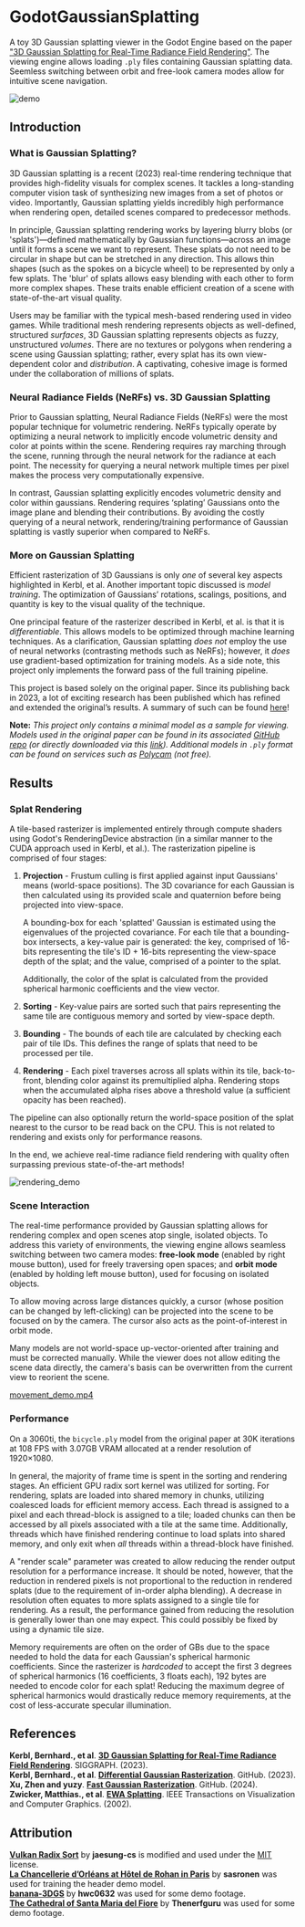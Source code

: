 # GodotGaussianSplatting
A toy 3D Gaussian splatting viewer in the Godot Engine based on the paper ["3D Gaussian Splatting for Real-Time Radiance Field Rendering"](https://repo-sam.inria.fr/fungraph/3d-gaussian-splatting/). The viewing engine allows loading `.ply` files containing Gaussian splatting data. Seemless switching between orbit and free-look camera modes allow for intuitive scene navigation.

![demo](https://github.com/user-attachments/assets/a83c4cb8-ee3e-4d4f-ba64-341e36dbeebf)

## Introduction
### What is Gaussian Splatting?
3D Gaussian splatting is a recent (2023) real-time rendering technique that provides high-fidelity visuals for complex scenes. It tackles a long-standing computer vision task of synthesizing new images from a set of photos or video. Importantly, Gaussian splatting yields incredibly high performance when rendering open, detailed scenes compared to predecessor methods.

In principle, Gaussian splatting rendering works by layering blurry blobs (or 'splats')—defined mathematically by Gaussian functions—across an image until it forms a scene we want to represent. These splats do not need to be circular in shape but can be stretched in any direction. This allows thin shapes (such as the spokes on a bicycle wheel) to be represented by only a few splats. The 'blur' of splats allows easy blending with each other to form more complex shapes. These traits enable efficient creation of a scene with state-of-the-art visual quality.

Users may be familiar with the typical mesh-based rendering used in video games. While traditional mesh rendering represents objects as well-defined, structured *surfaces*, 3D Gaussian splatting represents objects as fuzzy, unstructured *volumes*. There are no textures or polygons when rendering a scene using Gaussian splatting; rather, every splat has its own view-dependent color and *distribution*. A captivating, cohesive image is formed under the collaboration of millions of splats.

### Neural Radiance Fields (NeRFs) vs. 3D Gaussian Splatting
Prior to Gaussian splatting, Neural Radiance Fields (NeRFs) were the most popular technique for volumetric rendering. NeRFs typically operate by optimizing a neural network to implicitly encode volumetric density and color at points within the scene. Rendering requires ray marching through the scene, running through the neural network for the radiance at each point. The necessity for querying a neural network multiple times per pixel makes the process very computationally expensive.

In contrast, Gaussian splatting explicitly encodes volumetric density and color within gaussians. Rendering requires ‘splating’ Gaussians onto the image plane and blending their contributions. By avoiding the costly querying of a neural network, rendering/training performance of Gaussian splatting is vastly superior when compared to NeRFs. 

### More on Gaussian Splatting
Efficient rasterization of 3D Gaussians is only *one* of several key aspects highlighted in Kerbl, et al. Another important topic discussed is *model training*. The optimization of Gaussians’ rotations, scalings, positions, and quantity is key to the visual quality of the technique.

One principal feature of the rasterizer described in Kerbl, et al. is that it is *differentiable*. This allows models to be optimized through machine learning techniques. As a clarification, Gaussian splatting *does not* employ the use of neural networks (contrasting methods such as NeRFs); however, it *does* use gradient-based optimization for training models. As a side note, this project only implements the forward pass of the full training pipeline.
    
This project is based solely on the original paper. Since its publishing back in 2023, a lot of exciting research has been published which has refined and extended the original’s results. A summary of such can be found [here](https://github.com/MrNeRF/awesome-3D-gaussian-splatting)!

**Note:** *This project only contains a minimal model as a sample for viewing. Models used in the original paper can be found in its associated [GitHub repo](https://github.com/graphdeco-inria/gaussian-splatting) (or directly downloaded via this [link](https://repo-sam.inria.fr/fungraph/3d-gaussian-splatting/datasets/pretrained/models.zip)). Additional models in `.ply` format can be found on services such as [Polycam](https://poly.cam/) (not free).*

## Results

### Splat Rendering
A tile-based rasterizer is implemented entirely through compute shaders using Godot's RenderingDevice abstraction (in a similar manner to the CUDA approach used in Kerbl, et al.). The rasterization pipeline is comprised of four stages:
  1. **Projection** - Frustum culling is first applied against input Gaussians' means (world-space positions). The 3D covariance for each Gaussian is then calculated using its provided scale and quaternion before being projected into view-space.
    
     A bounding-box for each 'splatted' Gaussian is estimated using the eigenvalues of the projected covariance. For each tile that a bounding-box intersects, a key-value pair is generated: the key, comprised of 16-bits representing the tile's ID + 16-bits representing the view-space depth of the splat; and the value, comprised of a pointer to the splat.

     Additionally, the color of the splat is calculated from the provided spherical harmonic coefficients and the view vector.
  4. **Sorting** - Key-value pairs are sorted such that pairs representing the same tile are contiguous memory and sorted by view-space depth.
  5. **Bounding** - The bounds of each tile are calculated by checking each pair of tile IDs. This defines the range of splats that need to be processed per tile.
  6. **Rendering** - Each pixel traverses across all splats within its tile, back-to-front, blending color against its premultiplied alpha. Rendering stops when the accumulated alpha rises above a threshold value (a sufficient opacity has been reached).

The pipeline can also optionally return the world-space position of the splat nearest to the cursor to be read back on the CPU. This is not related to rendering and exists only for performance reasons. 

In the end, we achieve real-time radiance field rendering with quality often surpassing previous state-of-the-art methods!

![rendering_demo](https://github.com/user-attachments/assets/20366e98-a733-416f-8fff-b865896e3e05)

### Scene Interaction
The real-time performance provided by Gaussian splatting allows for rendering complex and open scenes atop single, isolated objects. To address this variety of environments, the viewing engine allows seamless switching between two camera modes: **free-look mode** (enabled by right mouse button), used for freely traversing open spaces; and **orbit mode** (enabled by holding left mouse button), used for focusing on isolated objects. 

To allow moving across large distances quickly, a cursor (whose position can be changed by left-clicking) can be projected into the scene to be focused on by the camera. The cursor also acts as the point-of-interest in orbit mode.

Many models are not world-space up-vector-oriented after training and must be corrected manually. While the viewer does not allow editing the scene data directly, the camera's basis can be overwritten from the current view to reorient the scene.

[movement_demo.mp4](https://github.com/user-attachments/assets/63ed7619-53e8-418e-8cef-c6de8b10b2a6)


### Performance
On a 3060ti, the `bicycle.ply` model from the original paper at 30K iterations at 108 FPS with 3.07GB VRAM allocated at a render resolution of 1920×1080.

In general, the majority of frame time is spent in the sorting and rendering stages. An efficient GPU radix sort kernel was utilized for sorting. For rendering, splats are loaded into shared memory in chunks, utilizing coalesced loads for efficient memory access. Each thread is assigned to a pixel and each thread-block is assigned to a tile; loaded chunks can then be accessed by all pixels associated with a tile at the same time. Additionally, threads which have finished rendering continue to load splats into shared memory, and only exit when *all* threads within a thread-block have finished.

A "render scale" parameter was created to allow reducing the render output resolution for a performance increase. It should be noted, however, that the reduction in rendered pixels is not proportional to the reduction in rendered splats (due to the requirement of in-order alpha blending). A decrease in resolution often equates to more splats assigned to a single tile for rendering. As a result, the performance gained from reducing the resolution is generally lower than one may expect. This could possibly be fixed by using a dynamic tile size.

Memory requirements are often on the order of GBs due to the space needed to hold the data for each Gaussian's spherical harmonic coefficients. Since the rasterizer is *hardcoded* to accept the first 3 degrees of spherical harmonics (16 coefficients, 3 floats each), 192 bytes are needed to encode color for each splat! Reducing the maximum degree of spherical harmonics would drastically reduce memory requirements, at the cost of less-accurate specular illumination.

## References
**Kerbl, Bernhard., et al**. **[3D Gaussian Splatting for Real-Time Radiance Field Rendering](https://repo-sam.inria.fr/fungraph/3d-gaussian-splatting/3d_gaussian_splatting_low.pdf)**. SIGGRAPH. (2023).\
**Kerbl, Bernhard., et al**. **[Differential Gaussian Rasterization](https://github.com/graphdeco-inria/diff-gaussian-rasterization)**. GitHub. (2023).\
**Xu, Zhen and yuzy**. **[Fast Gaussian Rasterization](https://github.com/dendenxu/fast-gaussian-rasterization)**. GitHub. (2024).\
**Zwicker, Matthias., et al**. **[EWA Splatting](https://www.cs.umd.edu/~zwicker/publications/EWASplatting-TVCG02.pdf)**. IEEE Transactions on Visualization and Computer Graphics. (2002).

## Attribution
**[Vulkan Radix Sort](https://github.com/jaesung-cs/vulkan_radix_sort)** by **jaesung-cs** is modified and used under the [MIT](https://github.com/jaesung-cs/vulkan_radix_sort/blob/master/LICENSE) license.\
**[La Chancellerie d’Orléans at Hôtel de Rohan in Paris](https://www.youtube.com/watch?v=vv3cvB6aNk8)** by **sasronen** was used for training the header demo model.\
**[banana-3DGS](https://poly.cam/capture/80e3d05c-d466-4ba2-a808-8db2bd7d4d3f?)** by **hwc0632** was used for some demo footage.\
**[The Cathedral of Santa Maria del Fiore](https://poly.cam/capture/80e3d05c-d466-4ba2-a808-8db2bd7d4d3f?)** by **Thenerfguru** was used for some demo footage.
